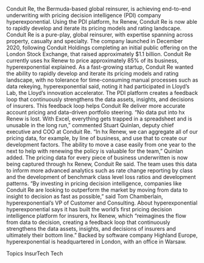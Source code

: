 Conduit Re, the Bermuda-based global reinsurer, is achieving end-to-end underwriting with pricing decision intelligence (PDI) company hyperexponential.
Using the PDI platform, hx Renew, Conduit Re is now able to rapidly develop and iterate its pricing models and rating landscape.
Conduit Re is a pure-play, global reinsurer, with expertise spanning across property, casualty and specialty. The company launched in December 2020, following Conduit Holdings completing an initial public offering on the London Stock Exchange, that raised approximately $1.1 billion.
Conduit Re currently uses hx Renew to price approximately 85% of its business, hyperexponential explained.
As a fast-growing startup, Conduit Re wanted the ability to rapidly develop and iterate its pricing models and rating landscape, with no tolerance for time-consuming manual processes such as data rekeying, hyperexponential said, noting it had participated in Lloyd’s Lab, the Lloyd’s innovation accelerator.
The PDI platform creates a feedback loop that continuously strengthens the data assets, insights, and decisions of insurers. This feedback loop helps Conduit Re deliver more accurate account pricing and data-driven portfolio steering.
“No data put into hx Renew is lost. With Excel, everything gets trapped in a spreadsheet and is unusable in the long run,” commented Stuart Quinlan, deputy chief executive and COO at Conduit Re.
“In hx Renew, we can aggregate all of our pricing data, for example, by line of business, and use that to create our development factors. The ability to move a case easily from one year to the next to help with renewing the policy is valuable for the team,” Quinlan added.
The pricing data for every piece of business underwritten is now being captured through hx Renew, Conduit Re said. The team uses this data to inform more advanced analytics such as rate change reporting by class and the development of benchmark class level loss ratios and development patterns.
“By investing in pricing decision intelligence, companies like Conduit Re are looking to outperform the market by moving from data to insight to decision as fast as possible,” said Tom Chamberlain, hyperexponential’s VP of Customer and Consulting.
About hyperexponential
hyperexponential says it has built the world’s first pricing decision intelligence platform for insurers, hx Renew, which “reimagines the flow from data to decision, creating a feedback loop that continuously strengthens the data assets, insights, and decisions of insurers and ultimately their bottom line.” Backed by software company Highland Europe, hyperexponential is headquartered in London, with an office in Warsaw.

Topics
InsurTech
Tech
